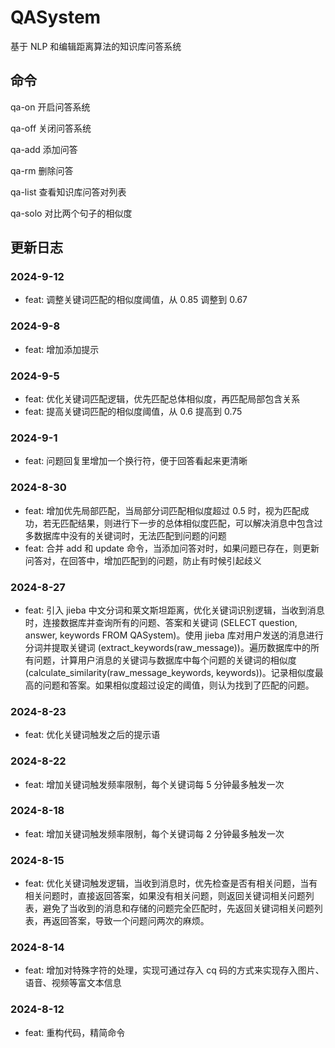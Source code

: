# QASystem

基于 NLP 和编辑距离算法的知识库问答系统

## 命令

qa-on 开启问答系统

qa-off 关闭问答系统

qa-add 添加问答

qa-rm 删除问答

qa-list 查看知识库问答对列表

qa-solo 对比两个句子的相似度

## 更新日志

### 2024-9-12

- feat: 调整关键词匹配的相似度阈值，从 0.85 调整到 0.67

### 2024-9-8

- feat: 增加添加提示

### 2024-9-5

- feat: 优化关键词匹配逻辑，优先匹配总体相似度，再匹配局部包含关系
- feat: 提高关键词匹配的相似度阈值，从 0.6 提高到 0.75

### 2024-9-1

- feat: 问题回复里增加一个换行符，便于回答看起来更清晰

### 2024-8-30

- feat: 增加优先局部匹配，当局部分词匹配相似度超过 0.5 时，视为匹配成功，若无匹配结果，则进行下一步的总体相似度匹配，可以解决消息中包含过多数据库中没有的关键词时，无法匹配到问题的问题
- feat: 合并 add 和 update 命令，当添加问答对时，如果问题已存在，则更新问答对，在回答中，增加匹配到的问题，防止有时候引起歧义

### 2024-8-27

- feat: 引入 jieba 中文分词和莱文斯坦距离，优化关键词识别逻辑，当收到消息时，连接数据库并查询所有的问题、答案和关键词 (SELECT question, answer, keywords FROM QASystem)。使用 jieba 库对用户发送的消息进行分词并提取关键词 (extract_keywords(raw_message))。遍历数据库中的所有问题，计算用户消息的关键词与数据库中每个问题的关键词的相似度 (calculate_similarity(raw_message_keywords, keywords))。记录相似度最高的问题和答案。如果相似度超过设定的阈值，则认为找到了匹配的问题。

### 2024-8-23

- feat: 优化关键词触发之后的提示语

### 2024-8-22

- feat: 增加关键词触发频率限制，每个关键词每 5 分钟最多触发一次

### 2024-8-18

- feat: 增加关键词触发频率限制，每个关键词每 2 分钟最多触发一次

### 2024-8-15

- feat: 优化关键词触发逻辑，当收到消息时，优先检查是否有相关问题，当有相关问题时，直接返回答案，如果没有相关问题，则返回关键词相关问题列表，避免了当收到的消息和存储的问题完全匹配时，先返回关键词相关问题列表，再返回答案，导致一个问题问两次的麻烦。

### 2024-8-14

- feat: 增加对特殊字符的处理，实现可通过存入 cq 码的方式来实现存入图片、语音、视频等富文本信息

### 2024-8-12

- feat: 重构代码，精简命令
